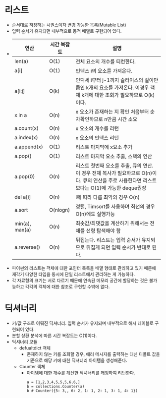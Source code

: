 # 리스트
  - 순서대로 저장하는 시퀀스이자 변경 가능한 목록(Mutable List)
  - 입력 순서가 유지되면 내부적으로 동적 배열로 구현되어 있다.
  - 
    |연산|시간 복잡도|설명|
    |-----|----------|----|
    |len(a)|O(1)|전체 요소의 개수를 티런한다.|
    |a[i]|O(1)|인덱스 i의 요소를 가져온다.|
    |a[i:j]|O(k)|인덕세 i부터 j-1까지 슬라이스의 길이만큼인 k개의 요소를 가져온다. 이경우 객체 k개에 대한 조회가 필요하므로 O(k)이다.|
    |x in a|O(n)|x 요소가 존재하는 지 확인 처음부터 순차확인하므로 n만큼 시간 소요|
    |a.count(x)|O(n)|x 요소의 개수를 리턴|
    |a.index(x)|O(n)|x 요소의 인덱스 리턴|
    |a.append(x)|O(1)|리스트 마지막에 x요소 추가|
    |a.pop()|O(1)|리스트 마지막 요소 추출, 스택의 연산|
    |a.pop(0)|O(n)|리스트 첫번째 요소를 추출, 큐의 연산. 이 경우 전체 복사가 필요하므로 O(n)이다. 큐의 연산을 주로 사용한다면 리스트보다는 O(1)에 가능한 deque권장|
    |del a[i]|O(n)|i에 따라 다름 최악의 경우 O(n)|
    |a.sort|O(nlogn)|정렬, Timsort를 사용하며 최선의 경우 O(n)에도 실행가능|
    |min(a), max(a)|O(n)|최솟값/최댓값을 계산하기 위해서는 전체를 선형 탐색해야 함|
    |a.reverse()|O(n)|뒤집는다. 리스트는 입력 순서가 유지되므로 뒤집게 되면 입력 순서가 반대로 된다.|
  - 파이썬의 리스트는 객체에 대한 포인터 목록을 배열 형태로 관리하고 있기 때문에 재각기 다양한 타입을 동시에 단일 리스트에서 관리하는 게 가능하다.
  - 각 자료형의 크기는 서로 다르기 때문에 연속된 메모리 공간에 할당하는 것은 불가능하고 각각의 객체에 대한 참조로 구현할 수밖에 없다.

# 딕셔너리
  - 키/값 구조로 이뤄진 딕셔너리. 입력 순서가 유지되며 내부적으로 해시 테이블로 구현되어 있다.
  - 분할 상환 분석에 따른 시간 복잡도는 O(1)이다.
  - 딕셔너리 모듈
    - defualtdict 객체
      - 존재하지 않는 키를 조회할 경우, 에러 메시지를 출력하는 대신 디폴트 값을 기준으로 해당 키에 대한 딕셔너리 아이템을 생성해준다.
    - Counter 객체
      - 아이템에 대한 개수를 계산한 딕셔너리를 래핑하여 리턴한다.
        ```python3
        a = [1,2,3,4,5,5,5,6,6,]
        b = collections.Counter(a)
        b # Counter({5: 3,, 6: 2, 1: 1, 2: 1, 3: 1, 4: 1})
